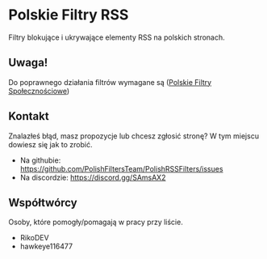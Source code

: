 # Polskie Filtry RSS
Filtry blokujące i ukrywające elementy RSS na polskich stronach.

## Uwaga!
Do poprawnego działania filtrów wymagane są ([Polskie Filtry Społecznościowe](https://raw.githubusercontent.com/MajkiIT/polish-ads-filter/master/adblock_social_filters/adblock_social_list.txt))

## Kontakt
Znalazłeś błąd, masz propozycje lub chcesz zgłosić stronę? W tym miejscu dowiesz się jak to zrobić.

- Na githubie: https://github.com/PolishFiltersTeam/PolishRSSFilters/issues
- Na discordzie: https://discord.gg/SAmsAX2

## Współtwórcy
Osoby, które pomogły/pomagają w pracy przy liście.

- RikoDEV
- hawkeye116477


